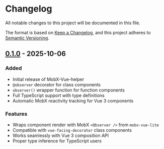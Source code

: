 # Changelog

All notable changes to this project will be documented in this file.

The format is based on [Keep a Changelog](https://keepachangelog.com/en/1.0.0/),
and this project adheres to [Semantic Versioning](https://semver.org/spec/v2.0.0.html).

## [0.1.0] - 2025-10-06

### Added

- Initial release of MobX-Vue-helper
- `@observer` decorator for class components
- `observer()` wrapper function for function components
- Full TypeScript support with type definitions
- Automatic MobX reactivity tracking for Vue 3 components

### Features

- Wraps component render with MobX `<Observer />` from `mobx-vue-lite`
- Compatible with `vue-facing-decorator` class components
- Works seamlessly with Vue 3 composition API
- Proper type inference for TypeScript users

[0.1.0]: https://github.com/idea2app/MobX-Vue-helper/releases/tag/v0.1.0

